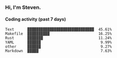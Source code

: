 ### Hi, I'm Steven.

#### Coding activity (past 7 days)
```
Text      ▓▓▓▓▓▓▓▓▓▓▓▓▓▓▓▓▓▓▓▓▓▓▓▓▓▓▓▓▓▓  45.61%
Makefile  ▓▓▓▓▓▓▓▓▓▓                      16.25%
Rust      ▓▓▓▓▓▓▓                         11.24%
YAML      ▓▓▓▓▓▓                           9.99%
other     ▓▓▓▓▓▓                           9.27%
Markdown  ▓▓▓▓▓                            7.63%
```
